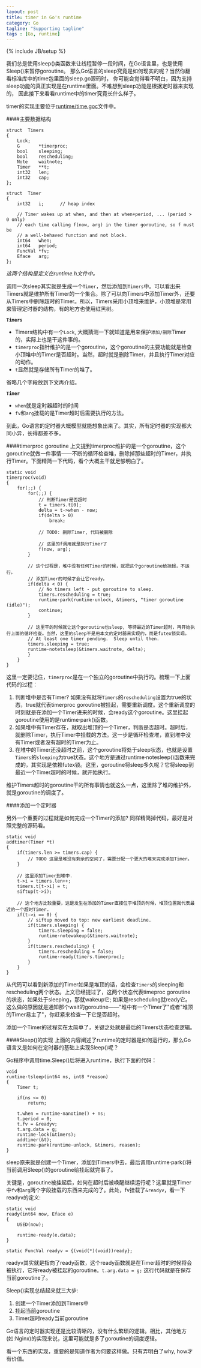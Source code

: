 ```yaml
---
layout: post
title: timer in Go's runtime
category: Go
tagline: "Supporting tagline"
tags : [Go, runtime]
---
```

{% include JB/setup %}


我们总是使用sleep()类函数来让线程暂停一段时间，在Go语言里，也是使用Sleep()来暂停goroutine。
那么Go语言的sleep究竟是如何现实的呢？当然你翻看标准库中的time包里面的sleep.go源码时，
你可能会觉得看不明白，因为支持sleep功能的真正实现是在runtime里面。不难想到sleep功能是根据定时器来实现的，
因此接下来看看runtime中的timer究竟长什么样子。

timer的实现主要位于[runtime/time.goc](http://golang.org/src/pkg/runtime/time.goc)文件中。

####主要数据结构

    struct  Timers
    {
        Lock;
        G       *timerproc;
        bool    sleeping;
        bool    rescheduling;
        Note    waitnote;
        Timer   **t;
        int32   len;
        int32   cap;
    };

    struct  Timer
    {
        int32   i;      // heap index

        // Timer wakes up at when, and then at when+period, ... (period > 0 only)
        // each time calling f(now, arg) in the timer goroutine, so f must be
        // a well-behaved function and not block.
        int64   when;
        int64   period;
        FuncVal *fv;
        Eface   arg;
    };

*这两个结构是定义在runtime.h文件中。*

调用一次sleep其实就是生成一个`Timer`，然后添加到`Timers`中。可以看出来Timers就是维护所有Timer的一个集合。除了可以向Timers中添加Timer外，还要从Timers中删除超时的Timer。所以，Timers采用小顶堆来维护，小顶堆是常用来管理定时器的结构，有的地方也使用红黑树。

**`Timers`**

* Timers结构中有一个`Lock`, 大概猜测一下就知道是用来保护`添加/删除`Timer的，实际上也是干这件事的。
* `timerproc`指针维护的是一个goroutine，这个goroutine的主要功能就是检查小顶堆中的Timer是否超时。当然，超时就是删除Timer，并且执行Timer对应的动作。
* `t`显然就是存储所有Timer的堆了。

省略几个字段放到下文再介绍。

**`Timer`**

* `when`就是定时器超时的时间
* `fv`和`arg`挂载的是Timer超时后需要执行的方法。

到此，Go语言的定时器大概模型就能想象出来了。其实，所有定时器的实现都大同小异，长得都差不多。


####timerproc goroutine
上文提到timerproc维护的是一个goroutine，这个goroutine就做一件事情——不断的循环检查堆，删除掉那些超时的Timer，并执行Timer。下面精简一下代码，看个大概主干就足够明白了。

    static void
    timerproc(void)
    {
        for(;;) {
            for(;;) {
                // 判断Timer是否超时
                t = timers.t[0];
                delta = t->when - now;
                if(delta > 0)
                    break;

                // TODO: 删除Timer, 代码被删除

                // 这里的f调用就是执行Timer了
                f(now, arg);
            }

            // 这个过程是，堆中没有任何Timer的时候，就把这个goroutine给挂起，不运行。
            // 添加Timer的时候才会让它ready。
            if(delta < 0) {
                // No timers left - put goroutine to sleep.
                timers.rescheduling = true;
                runtime·park(runtime·unlock, &timers, "timer goroutine (idle)");
                continue;
            }

            // 这里干的时候就让这个goroutine也sleep, 等待最近的Timer超时，再开始执行上面的循环检查。当然，这里的sleep不是用本文的定时器来实现的，而是futex锁实现。
            // At least one timer pending.  Sleep until then.
            timers.sleeping = true;
            runtime·notetsleep(&timers.waitnote, delta);
            }
        }
    }

这里一定要记住，`timerproc`是在一个独立的goroutine中执行的。梳理一下上面代码的过程：

1. 判断堆中是否有Timer? 如果没有就将`Timers`的`rescheduling`设置为true的状态，true就代表timerproc goroutine被挂起，需要重新调度。这个重新调度的时刻就是在添加一个Timer进来的时候，会ready这个goroutine。这里挂起goroutine使用的是runtime·park()函数。
2. 如果堆中有Timer存在，就取出堆顶的一个Timer，判断是否超时。超时后，就删除Timer，执行Timer中挂载的方法。这一步是循环检查堆，直到堆中没有Timer或者没有超时的Timer为止。
3. 在堆中的Timer还没超时之前，这个goroutine将处于sleep状态，也就是设置`Timers`的`sleeping`为true状态。这个地方是通过runtime·notesleep()函数来完成的，其实现是依赖futex锁。这里，goroutine将sleep多久呢？它将sleep到最近一个Timer超时的时候，就开始执行。

维护Timers超时的goroutine干的所有事情也就这么一点，这里除了堆的维护外，就是goroutine的调度了。

####添加一个定时器

另外一个重要的过程就是如何完成一个Timer的添加? 同样精简掉代码，最好是对照完整的源码看。

    static void
    addtimer(Timer *t)
    {
        if(timers.len >= timers.cap) {
            // TODO 这里是堆没有剩余的空间了，需要分配一个更大的堆来完成添加Timer。
        }

        // 这里添加Timer到堆中.
        t->i = timers.len++;
        timers.t[t->i] = t;
        siftup(t->i);

        // 这个地方比较重要，这是发生在添加的Timer直接位于堆顶的时候，堆顶位置就代表最近的一个超时Timer.
        if(t->i == 0) {
            // siftup moved to top: new earliest deadline.
            if(timers.sleeping) {
                timers.sleeping = false;
                runtime·notewakeup(&timers.waitnote);
            }
            if(timers.rescheduling) {
                timers.rescheduling = false;
                runtime·ready(timers.timerproc);
            }
        }
    }


从代码可以看到新添加的Timer如果是堆顶的话，会检查`Timers`的sleeping和rescheduling两个状态。上文已经提过了，这两个状态代表timeproc goroutine的状态，如果处于sleeping，那就wakeup它; 如果是rescheduling就ready它。这么做的原因就是通知那个wait的goroutine——"堆中有一个Timer了"或者"堆顶的Timer易主了"，你赶紧来检查一下它是否超时。

添加一个Timer的过程实在太简单了，关键之处就是最后的Timers状态检查逻辑。

####Sleep()的实现
上面的内容阐述了runtime的定时器是如何运行的，那么Go语言又是如何在定时器的基础上实现Sleep()呢？

Go程序中调用time.Sleep()后将进入runtime，执行下面的代码：

    void
    runtime·tsleep(int64 ns, int8 *reason)
    {
        Timer t;

        if(ns <= 0)
            return;

        t.when = runtime·nanotime() + ns;
        t.period = 0;
        t.fv = &readyv;
        t.arg.data = g;
        runtime·lock(&timers);
        addtimer(&t);
        runtime·park(runtime·unlock, &timers, reason);
    }

sleep原来就是创建一个Timer，添加到Timers中去，最后调用runtime·park()将当前调用Sleep()的goroutine给挂起就完事了。

关键是，goroutine被挂起后，如何在超时后被唤醒继续运行呢？这里就是Timer中`fv`和`arg`两个字段挂载的东西来完成的了。此处，fv挂载了`&readyv`，看一下readyv的定义:

    static void
    ready(int64 now, Eface e)
    {
        USED(now);

        runtime·ready(e.data);
    }

    static FuncVal readyv = {(void(*)(void))ready};

readyv其实就是指向了ready函数，这个ready函数就是在Timer超时的时候将会被执行，它将ready被挂起的goroutine。`t.arg.data = g;` 这行代码就是在保存当前goroutine了。


Sleep()实现总结起来就三大步:

1. 创建一个Timer添加到Timers中
2. 挂起当前goroutine
3. Timer超时ready当前goroutine

Go语言的定时器实现还是比较清晰的，没有什么繁琐的逻辑。相比，其他地方(如:Nginx)的实现来说，这里可能就是多了goroutine的调度逻辑。

看一个东西的实现，重要的是知道作者为何要这样做。只有弄明白了why, how才有价值。

